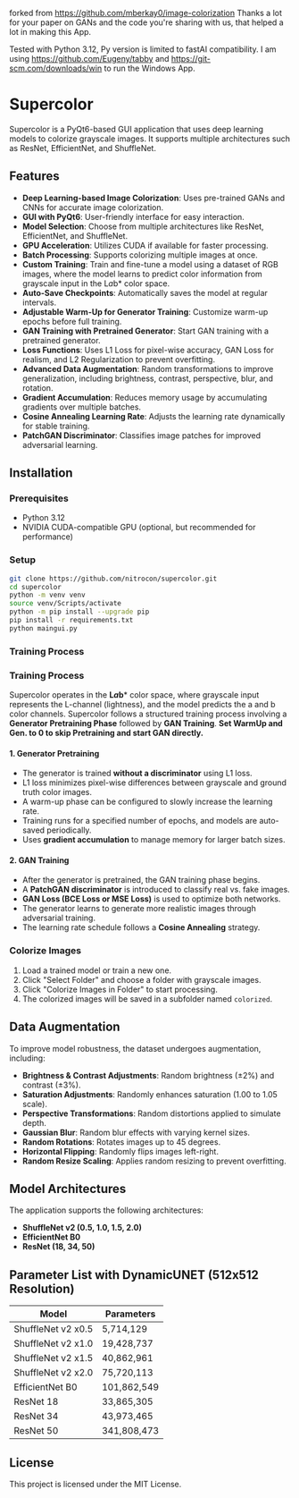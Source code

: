 forked from https://github.com/mberkay0/image-colorization
Thanks a lot for your paper on GANs and the code you're sharing with us, that helped a lot in making this App.

Tested with Python 3.12, Py version is limited to fastAI compatibility.
I am using https://github.com/Eugeny/tabby and https://git-scm.com/downloads/win to run the Windows App.

# Supercolor

Supercolor is a PyQt6-based GUI application that uses deep learning models to colorize grayscale images. It supports multiple architectures such as ResNet, EfficientNet, and ShuffleNet.

## Features
- **Deep Learning-based Image Colorization**: Uses pre-trained GANs and CNNs for accurate image colorization.
- **GUI with PyQt6**: User-friendly interface for easy interaction.
- **Model Selection**: Choose from multiple architectures like ResNet, EfficientNet, and ShuffleNet.
- **GPU Acceleration**: Utilizes CUDA if available for faster processing.
- **Batch Processing**: Supports colorizing multiple images at once.
- **Custom Training**: Train and fine-tune a model using a dataset of RGB images, where the model learns to predict color information from grayscale input in the L*a*b* color space.
- **Auto-Save Checkpoints**: Automatically saves the model at regular intervals.
- **Adjustable Warm-Up for Generator Training**: Customize warm-up epochs before full training.
- **GAN Training with Pretrained Generator**: Start GAN training with a pretrained generator.
- **Loss Functions**: Uses L1 Loss for pixel-wise accuracy, GAN Loss for realism, and L2 Regularization to prevent overfitting.
- **Advanced Data Augmentation**: Random transformations to improve generalization, including brightness, contrast, perspective, blur, and rotation.
- **Gradient Accumulation**: Reduces memory usage by accumulating gradients over multiple batches.
- **Cosine Annealing Learning Rate**: Adjusts the learning rate dynamically for stable training.
- **PatchGAN Discriminator**: Classifies image patches for improved adversarial learning.

## Installation

### Prerequisites
- Python 3.12
- NVIDIA CUDA-compatible GPU (optional, but recommended for performance)

### Setup
```bash
git clone https://github.com/nitrocon/supercolor.git
cd supercolor
python -m venv venv
source venv/Scripts/activate
python -m pip install --upgrade pip
pip install -r requirements.txt
python maingui.py
```

### Training Process
### Training Process
Supercolor operates in the **L*a*b*** color space, where grayscale input represents the L-channel (lightness), and the model predicts the a and b color channels.
Supercolor follows a structured training process involving a **Generator Pretraining Phase** followed by **GAN Training**. **Set WarmUp and Gen. to 0 to skip Pretraining and start GAN directly.**

#### 1. Generator Pretraining
- The generator is trained **without a discriminator** using L1 loss.
- L1 loss minimizes pixel-wise differences between grayscale and ground truth color images.
- A warm-up phase can be configured to slowly increase the learning rate.
- Training runs for a specified number of epochs, and models are auto-saved periodically.
- Uses **gradient accumulation** to manage memory for larger batch sizes.

#### 2. GAN Training
- After the generator is pretrained, the GAN training phase begins.
- A **PatchGAN discriminator** is introduced to classify real vs. fake images.
- **GAN Loss (BCE Loss or MSE Loss)** is used to optimize both networks.
- The generator learns to generate more realistic images through adversarial training.
- The learning rate schedule follows a **Cosine Annealing** strategy.

### Colorize Images
1. Load a trained model or train a new one.
2. Click "Select Folder" and choose a folder with grayscale images.
3. Click "Colorize Images in Folder" to start processing.
4. The colorized images will be saved in a subfolder named `colorized`.

## Data Augmentation
To improve model robustness, the dataset undergoes augmentation, including:
- **Brightness & Contrast Adjustments**: Random brightness (±2%) and contrast (±3%).
- **Saturation Adjustments**: Randomly enhances saturation (1.00 to 1.05 scale).
- **Perspective Transformations**: Random distortions applied to simulate depth.
- **Gaussian Blur**: Random blur effects with varying kernel sizes.
- **Random Rotations**: Rotates images up to 45 degrees.
- **Horizontal Flipping**: Randomly flips images left-right.
- **Random Resize Scaling**: Applies random resizing to prevent overfitting.

## Model Architectures
The application supports the following architectures:
- **ShuffleNet v2 (0.5, 1.0, 1.5, 2.0)**
- **EfficientNet B0**
- **ResNet (18, 34, 50)**

## Parameter List with DynamicUNET (512x512 Resolution)
| Model | Parameters |
|--------|------------|
| ShuffleNet v2 x0.5 | 5,714,129 |
| ShuffleNet v2 x1.0 | 19,428,737 |
| ShuffleNet v2 x1.5 | 40,862,961 |
| ShuffleNet v2 x2.0 | 75,720,113 |
| EfficientNet B0 | 101,862,549 |
| ResNet 18 | 33,865,305 |
| ResNet 34 | 43,973,465 |
| ResNet 50 | 341,808,473 |

## License
This project is licensed under the MIT License.

